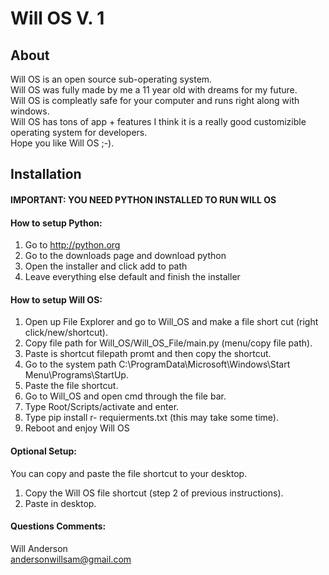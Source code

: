 # Will OS V. 1

## About
Will OS is an open source sub-operating system.<br/>
Will OS was fully made by me a 11 year old with dreams for my future.<br/>
Will OS is compleatly safe for your computer and runs right along with windows.<br/>
Will OS has tons of app + features I think it is a really good customizible operating system for developers.<br/>
Hope you like Will OS ;-).<br/>

## Installation

#### IMPORTANT: YOU NEED PYTHON INSTALLED TO RUN WILL OS

#### How to setup Python:
1. Go to http://python.org
2. Go to the downloads page and download python
3. Open the installer and click add to path
4. Leave everything else default and finish the installer

#### How to setup Will OS:
1. Open up File Explorer and go to Will_OS and make a file short cut (right click/new/shortcut).
2. Copy file path for Will_OS/Will_OS_File/main.py (menu/copy file path).
3. Paste is shortcut filepath promt and then copy the shortcut.
2. Go to the system path C:\ProgramData\Microsoft\Windows\Start Menu\Programs\StartUp.
3. Paste the file shortcut.
4. Go to Will_OS and open cmd through the file bar.
5. Type Root/Scripts/activate and enter.
6. Type pip install r- requierments.txt (this may take some time).
7. Reboot and enjoy Will OS

#### Optional Setup:
You can copy and paste the file shortcut to your desktop.
1. Copy the Will OS file shortcut (step 2 of previous instructions).
2. Paste in desktop.

#### Questions Comments:
Will Anderson<br/>
andersonwillsam@gmail.com
